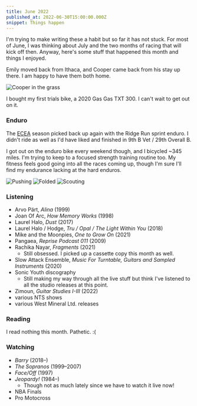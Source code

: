 ```yaml
---
title: June 2022
published_at: 2022-06-30T15:00:00.000Z
snippet: Things happen
---
```


I'm trying to make writing these a habit but so far it has not stuck. For most
of June, I was thinking about July and the two months of racing that will kick
off then. Anyway, here's some stuff that happened this month and things I
enjoyed.

Emily moved back from Ithaca, and Cooper came back from his stay up there. I am
happy to have them both home.

![Cooper in the grass](https://s3.amazonaws.com/honkytonk.in/lately-2022-06/cooper-2022-06.jpg)

I bought my first trials bike, a 2020 Gas Gas TXT 300. I can't wait to get out
on it.

### Enduro

The [ECEA](https://ecea.org/ecea/) season picked back up again with the Ridge
Run sprint enduro. I didn't ride as well as I'd have liked and finished in 9th B
Vet / 29th Overall B.

I got out on the enduro bike every weekend though, and I bicycled ~345 miles.
I'm trying to keep to a focused strength training routine too. My fitness feels
good going into all the races coming up, though I'm sure I'll find my endurance
lacking at the hard enduros.

![Pushing](https://s3.amazonaws.com/honkytonk.in/lately-2022-06/IMG_7247.jpg)
![Folded](https://s3.amazonaws.com/honkytonk.in/lately-2022-06/IMG_7250.jpg)
![Scouting](https://s3.amazonaws.com/honkytonk.in/lately-2022-06/IMG_7340.jpg)

### Listening

- Arvo Pärt, _Alina_ (1999)
- Joan Of Arc, _How Memory Works_ (1998)
- Laurel Halo, _Dust_ (2017)
- Laurel Halo / Hodge, _Tru / Opal / The Light Within You_ (2018)
- Mike and the Moonpies, _One to Grow On_ (2021)
- Pangaea, _Reprise Podcast 011_ (2009)
- Rachika Nayar, _Fragments_ (2021)
  - Still obsessed. I picked up a cassette copy this month as well.
- Slow Attack Ensemble, _Music For Turntable, Guitars and Sampled Instruments_
  (2020)
- Sonic Youth discography
  - Still making my way through all the live stuff but think I've listened to
    all the studio releases at this point.
- Zimoun, _Guitar Studies I-III_ (2022)
- various NTS shows
- various West Mineral Ltd. releases

### Reading

I read nothing this month. Pathetic. :(

### Watching

- _Barry_ (2018&ndash;)
- _The Sopranos_ (1999&ndash;2007)
- _Face/Off_ (1997)
- _Jeopardy!_ (1984&ndash;)
  - Though not as much lately since we have to watch it live now!
- NBA Finals
- Pro Motocross
